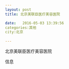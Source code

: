 ```yaml
--- 
layout: post 
title: 北京美联臣医疗美容医院

date:   2016-05-03 13:39:56 
categories:其他  
city:北京
  
--- 
```

   
北京美联臣医疗美容医院

信息

